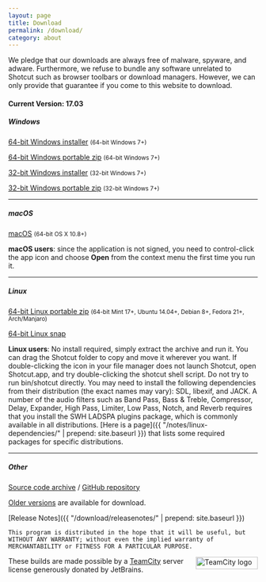 ```yaml
---
layout: page
title: Download
permalink: /download/
category: about
---
```


We pledge that our downloads are always free of
malware, spyware, and adware. Furthermore, we refuse to bundle any software
unrelated to Shotcut such as browser toolbars or download managers.
However, we can only provide that guarantee if you come to this website
to download.

<!-- Shotcut Responsive -->
<ins class="adsbygoogle"
    style="display:block"
    data-ad-client="ca-pub-1305424236533187"
    data-ad-slot="3403753557"
    data-ad-format="auto"></ins>
<script>
(adsbygoogle = window.adsbygoogle || []).push({});
</script>

#### Current Version: 17.03

##### Windows
[64-bit Windows installer](https://github.com/mltframework/shotcut/releases/download/v17.03/shotcut-win64-170302.exe)
<small>(64-bit Windows 7+)</small>

[64-bit Windows portable zip](https://github.com/mltframework/shotcut/releases/download/v17.03/shotcut-win64-170302.zip)
<small>(64-bit Windows 7+)</small>

[32-bit Windows installer](https://github.com/mltframework/shotcut/releases/download/v17.03/shotcut-win32-170302.exe)
<small>(32-bit Windows 7+)</small>

[32-bit Windows portable zip](https://github.com/mltframework/shotcut/releases/download/v17.03/shotcut-win32-170302.zip)
<small>(32-bit Windows 7+)</small>

---

##### macOS
[macOS](https://github.com/mltframework/shotcut/releases/download/v17.03/shotcut-osx-x86_64-170302.dmg)
<small>(64-bit OS X 10.8+)</small>

**macOS users**: since the application is not signed, you need to
control-click the app icon and choose **Open** from the context menu the
first time you run it.

---

##### Linux
[64-bit Linux portable zip](https://github.com/mltframework/shotcut/releases/download/v17.03/shotcut-linux-x86_64-170302.tar.bz2)
<small>(64-bit Mint 17+, Ubuntu 14.04+, Debian 8+, Fedora 21+, Arch/Manjaro)</small>

[64-bit Linux snap](https://uappexplorer.com/app/shotcut.meltytech)

**Linux users**: No install required, simply extract the archive and run
it. You can drag the Shotcut folder to copy and move it wherever you
want. If double-clicking the icon in your file manager does not launch
Shotcut, open Shotcut.app, and try double-clicking the shotcut shell
script. Do not try to run bin/shotcut directly. You may need to install
the following dependencies from their distribution (the exact names may
vary): SDL, libexif, and JACK. A number of the audio filters such as
Band Pass, Bass & Treble, Compressor, Delay, Expander, High Pass, Limiter,
Low Pass, Notch, and Reverb requires that you install the SWH LADSPA plugins
package, which is commonly available in all distributions.
[Here is a page]({{ "/notes/linux-dependencies/" | prepend: site.baseurl }}) that lists some required packages
for specific distributions.

---

##### Other

[Source code
archive](https://github.com/mltframework/shotcut/releases/download/v17.03/shotcut-src-170302.tar.bz2)
/ [GitHub repository](https://github.com/mltframework/shotcut)

[Older versions](https://github.com/mltframework/shotcut/releases/) are
available for download.

[Release Notes]({{ "/download/releasenotes/" | prepend: site.baseurl }})

`This program is distributed in the hope that it will be useful, but
WITHOUT ANY WARRANTY; without even the implied warranty of MERCHANTABILITY
or FITNESS FOR A PARTICULAR PURPOSE.`

<a href="https://www.jetbrains.com/teamcity/"><img
width="125" alt="TeamCity logo" src="{{ site.baseurl }}/assets/img/logo_teamcity.png"
style="border: 0px; float: right; margin-left: 10px" title="JetBrains TeamCity" height="25"></a>
These builds are made possible by a <a href="https://www.jetbrains.com/teamcity/">TeamCity</a> server license generously donated by JetBrains.
